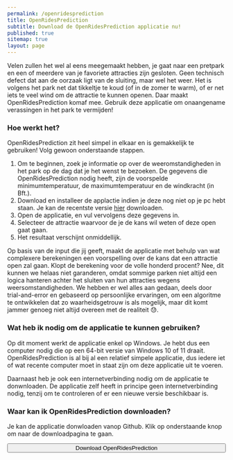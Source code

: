```yaml
---
permalink: /openridesprediction
title: OpenRidesPrediction
subtitle: Download de OpenRidesPrediction applicatie nu!
published: true
sitemap: true
layout: page
---
```


<html>
<head>
<script id="Cookiebot" src="https://consent.cookiebot.com/uc.js" data-cbid="c28446f3-a71f-463a-aa45-61d022871281" data-blockingmode="auto" type="text/javascript"></script>

<!-- Google tag (gtag.js) -->
<script async src="https://www.googletagmanager.com/gtag/js?id=G-2VNWEQRXBG"></script>
<script>
  window.dataLayer = window.dataLayer || [];
  function gtag(){dataLayer.push(arguments);}
  gtag('js', new Date());

  gtag('config', 'G-2VNWEQRXBG');
</script>

</head>

<body>
<p>Velen zullen het wel al eens meegemaakt hebben, je gaat naar een pretpark en een of meerdere van je favoriete attracties zijn gesloten. Geen technisch defect dat aan de oorzaak ligt van de sluiting, maar wel het weer. Het is volgens het park net dat tikkeltje te koud (of in de zomer te warm), of er net iets te veel wind om de attractie te kunnen openen. Daar maakt OpenRidesPrediction komaf mee. Gebruik deze applicatie om onaangename verassingen in het park te vermijden!</p>

<h3>Hoe werkt het?</h3>
<p>OpenRidesPrediction zit heel simpel in elkaar en is gemakkelijk te gebruiken! Volg gewoon onderstaande stappen.</p>

<ol>
<li>Om te beginnen, zoek je informatie op over de weeromstandigheden in het park op de dag dat je het wenst te bezoeken. De gegevens die OpenRidesPrediction nodig heeft, zijn de voorspelde minimumtemperatuur, de maximumtemperatuur en de windkracht (in Bft.).</li>
<li>Download en installeer de applactie indien je deze nog niet op je pc hebt staan. Je kan de recentste versie <a href="https://github.com/fury106/OpenRidesPrediction/releases/latest" target="_blank">hier</a> downloaden.</li>
<li>Open de applicatie, en vul vervolgens deze gegevens in.</li>
<li>Selecteer de attractie waarvoor de je de kans wil weten of deze open gaat gaan.</li>
<li>Het resultaat verschijnt onmiddellijk.</li>
</ol>

<p>Op basis van de input die jij geeft, maakt de applicatie met behulp van wat complexere berekeningen een voorspelling over de kans dat een attractie open zal gaan. Klopt de berekening voor de volle honderd procent? Nee, dit kunnen we helaas niet garanderen, omdat sommige parken niet altijd een logica hanteren achter het sluiten van hun attracties wegens weersomstandigheden. We hebben er wel alles aan gedaan, deels door trial-and-error en gebaseerd op persoonlijke ervaringen, om een algoritme te ontwikkelen dat zo waarheidsgetrouw is als mogelijk, maar dit komt jammer genoeg niet altijd overeen met de realiteit &#x1F613;.</p>

<h3>Wat heb ik nodig om de applicatie te kunnen gebruiken?</h3>

<p> Op dit moment werkt de applicatie enkel op Windows. Je hebt dus een computer nodig die op een 64-bit versie van Windows 10 of 11 draait. OpenRidesPrediction is al bij al een relatief simpele applicatie, dus iedere iet of wat recente computer moet in staat zijn om deze applicatie uit te voeren.</p>
<p> Daarnaast heb je ook een internetverbinding nodig om de applicatie te donwnloaden. De applicatie zelf heeft in principe geen internetverbinding nodig, tenzij om te controleren of er een nieuwe versie beschikbaar is.</p>

<h3>Waar kan ik OpenRidesPrediction downloaden?</h3>

<p>Je kan de applicatie donwloaden vanop Github. Klik op onderstaande knop om naar de downloadpagina te gaan.</p>

<a href="https://github.com/fury106/OpenRidesPrediction/releases/latest" target="_blank"><button class="btn" style="width:100%"><i class="fa fa-download"></i> Download OpenRidesPrediction</button></a>
</body>
</html>